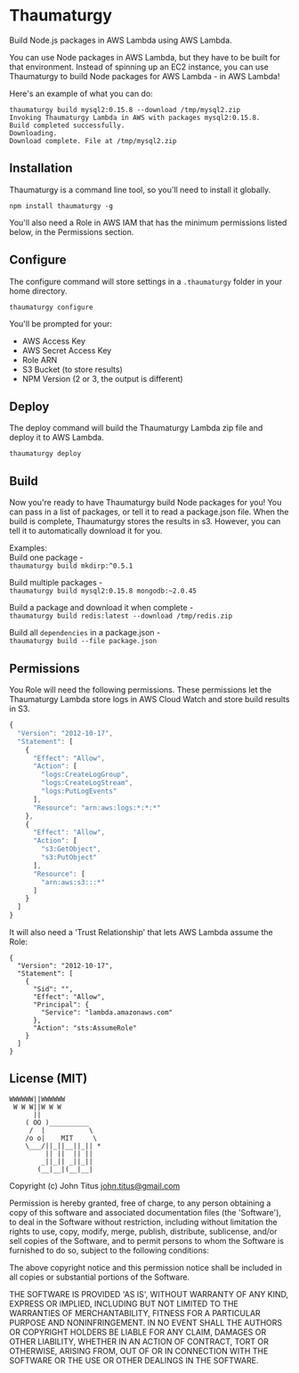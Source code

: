 # Thaumaturgy
Build Node.js packages in AWS Lambda using AWS Lambda.

You can use Node packages in AWS Lambda, but they have to be built for that environment.  Instead of spinning up an EC2 instance, 
you can use Thaumaturgy to build Node packages for AWS Lambda - in AWS Lambda!

Here's an example of what you can do:
```
thaumaturgy build mysql2:0.15.8 --download /tmp/mysql2.zip
Invoking Thaumaturgy Lambda in AWS with packages mysql2:0.15.8.
Build completed successfully.
Downloading.
Download complete. File at /tmp/mysql2.zip
```

## Installation
Thaumaturgy is a command line tool, so you'll need to install it globally.

`npm install thaumaturgy -g`

You'll also need a Role in AWS IAM that has the minimum permissions listed below, in the Permissions section.

## Configure
The configure command will store settings in a `.thaumaturgy` folder in your home directory.

`thaumaturgy configure`

You'll be prompted for your:
- AWS Access Key
- AWS Secret Access Key
- Role ARN
- S3 Bucket (to store results)
- NPM Version (2 or 3, the output is different)

## Deploy
The deploy command will build the Thaumaturgy Lambda zip file and deploy it to AWS Lambda.

`thaumaturgy deploy`

## Build
Now you're ready to have Thaumaturgy build Node packages for you!  You can pass in a list of packages, or tell it to read a package.json file.
When the build is complete, Thaumaturgy stores the results in s3. However, you can tell it to automatically download it for you.

Examples:  
Build one package -  
`thaumaturgy build mkdirp:^0.5.1` 

Build multiple packages -  
`thaumaturgy build mysql2:0.15.8 mongodb:~2.0.45`  

Build a package and download it when complete -  
`thaumaturgy build redis:latest --download /tmp/redis.zip`

Build all `dependencies` in a package.json -  
`thaumaturgy build --file package.json`  

## Permissions
You Role will need the following permissions. These permissions let the Thaumaturgy Lambda store logs in AWS Cloud Watch
and store build results in S3.

```js
{
  "Version": "2012-10-17",
  "Statement": [
    {
      "Effect": "Allow",
      "Action": [
        "logs:CreateLogGroup",
        "logs:CreateLogStream",
        "logs:PutLogEvents"
      ],
      "Resource": "arn:aws:logs:*:*:*"
    },
    {
      "Effect": "Allow",
      "Action": [
        "s3:GetObject",
        "s3:PutObject"
      ],
      "Resource": [
        "arn:aws:s3:::*"
      ]
    }
  ]
}
```
It will also need a 'Trust Relationship' that lets AWS Lambda assume the Role:
```
{
  "Version": "2012-10-17",
  "Statement": [
    {
      "Sid": "",
      "Effect": "Allow",
      "Principal": {
        "Service": "lambda.amazonaws.com"
      },
      "Action": "sts:AssumeRole"
    }
  ]
}
```
## License (MIT)

```
WWWWWW||WWWWWW
 W W W||W W W
      ||
    ( OO )__________
     /  |           \
    /o o|    MIT     \
    \___/||_||__||_|| *
         || ||  || ||
        _||_|| _||_||
       (__|__|(__|__|
```

Copyright (c) John Titus <john.titus@gmail.com>

Permission is hereby granted, free of charge, to any person obtaining a copy of this software and associated documentation files (the 'Software'), to deal in the Software without restriction, including without limitation the rights to use, copy, modify, merge, publish, distribute, sublicense, and/or sell copies of the Software, and to permit persons to whom the Software is furnished to do so, subject to the following conditions:

The above copyright notice and this permission notice shall be included in all copies or substantial portions of the Software.

THE SOFTWARE IS PROVIDED 'AS IS', WITHOUT WARRANTY OF ANY KIND, EXPRESS OR IMPLIED, INCLUDING BUT NOT LIMITED TO THE WARRANTIES OF MERCHANTABILITY, FITNESS FOR A PARTICULAR PURPOSE AND NONINFRINGEMENT. IN NO EVENT SHALL THE AUTHORS OR COPYRIGHT HOLDERS BE LIABLE FOR ANY CLAIM, DAMAGES OR OTHER LIABILITY, WHETHER IN AN ACTION OF CONTRACT, TORT OR OTHERWISE, ARISING FROM, OUT OF OR IN CONNECTION WITH THE SOFTWARE OR THE USE OR OTHER DEALINGS IN THE SOFTWARE.

